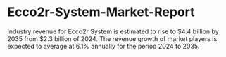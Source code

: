 # Ecco2r-System-Market-Report
Industry revenue for Ecco2r System is estimated to rise to $4.4 billion by 2035 from $2.3 billion of 2024. The revenue growth of market players is expected to average at 6.1% annually for the period 2024 to 2035.
